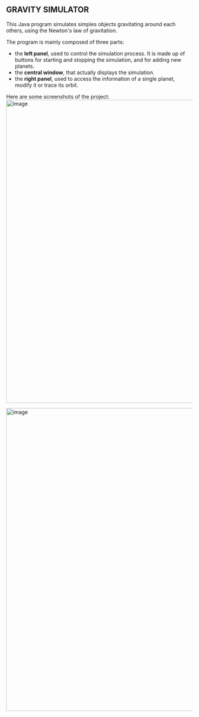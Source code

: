 ## GRAVITY SIMULATOR
This Java program simulates simples objects gravitating around each others, using the Newton's law of gravitation.

The program is mainly composed of three parts:
* the **left panel**, used to control the simulation process. It is made up of buttons for starting and stopping the simulation, and for adding new planets.
* the **central window**, that actually displays the simulation.
* the **right panel**, used to access the information of a single planet, modify it or trace its orbit. 

Here are some screenshots of the project:
<img width="816" alt="image" src="https://github.com/leonardobertolani/gravity-simulator/assets/102794282/4652c3e6-55f0-42b8-b980-1a39312f762e">

<img width="815" alt="image" src="https://github.com/leonardobertolani/gravity-simulator/assets/102794282/c0bf167f-5dbd-4a12-b8e6-4eb54c6371a8">
